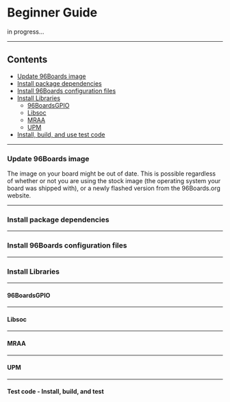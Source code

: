 # Beginner Guide

in progress...

***

## Contents

- [Update 96Boards image](#Update_96Boards_image)
- [Install package dependencies]()
- [Install 96Boards configuration files]()
- [Install Libraries]()
   - [96BoardsGPIO]()
   - [Libsoc]()
   - [MRAA]()
   - [UPM]()
- [Install, build, and use test code]()

***

### Update 96Boards image

The image on your board might be out of date. This is possible regardless of whether or not you are using the stock image (the operating system your board was shipped with), or a newly flashed version from the 96Boards.org website. 

***

### Install package dependencies


***

### Install 96Boards configuration files


***

### Install Libraries


***

#### 96BoardsGPIO


***

#### Libsoc

***

#### MRAA

***

#### UPM

***

#### Test code - Install, build, and test


